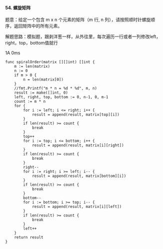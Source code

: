 #### 54. 螺旋矩阵
题意：给定一个包含 m x n 个元素的矩阵（m 行, n 列），请按照顺时针螺旋顺序，返回矩阵中的所有元素。

解题思路：模拟题，跟剥洋葱一样，从外往里，每次遍历一行或者一列修改left，right，top，bottom值就行

1A 0ms

```
func spiralOrder(matrix [][]int) []int {
	m := len(matrix)
	n := 0
	if m > 0 {
		n = len(matrix[0])
	}
	//fmt.Printf("m * n = %d * %d", m, n)
	result := make([]int, 0)
	left, right, top, bottom := 0, n-1, 0, m-1
	count := m * n
	for {
		for i := left; i <= right; i++ {
			result = append(result, matrix[top][i])
		}
		if len(result) >= count {
			break
		}
		top++
		for i := top; i <= bottom; i++ {
			result = append(result, matrix[i][right])
		}
		if len(result) >= count {
			break
		}
		right--
		for i := right; i >= left; i-- {
			result = append(result, matrix[bottom][i])
		}
		if len(result) >= count {
			break
		}
		bottom--
		for i := bottom; i >= top; i-- {
			result = append(result, matrix[i][left])
		}
		if len(result) >= count {
			break
		}
		left++
	}
	return result
}

```